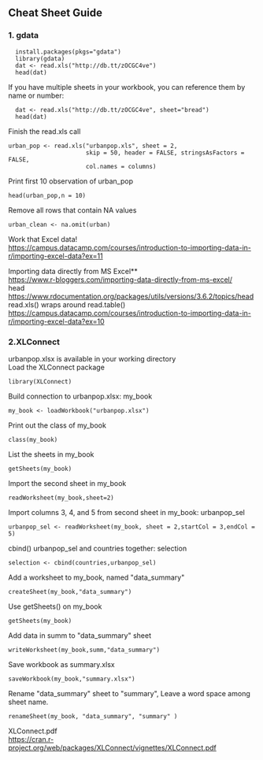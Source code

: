 ## Cheat Sheet Guide
### 1. gdata  
```
  install.packages(pkgs="gdata")
  library(gdata)
  dat <- read.xls("http://db.tt/zOCGC4ve")
  head(dat)
```
  If you have multiple sheets in your workbook, you can reference them by name or number:
```
  dat <- read.xls("http://db.tt/zOCGC4ve", sheet="bread")
  head(dat)
  ```
Finish the read.xls call
```
urban_pop <- read.xls("urbanpop.xls", sheet = 2,
                      skip = 50, header = FALSE, stringsAsFactors = FALSE,
                      col.names = columns)
 ```                     
Print first 10 observation of urban_pop
```
head(urban_pop,n = 10)
  ```
Remove all rows that contain NA values
```
urban_clean <- na.omit(urban)
```
Work that Excel data!
<br> https://campus.datacamp.com/courses/introduction-to-importing-data-in-r/importing-excel-data?ex=11

 Importing data directly from MS Excel**
<br> https://www.r-bloggers.com/importing-data-directly-from-ms-excel/
<br> head
<br>https://www.rdocumentation.org/packages/utils/versions/3.6.2/topics/head
<br> read.xls() wraps around read.table()
<br> https://campus.datacamp.com/courses/introduction-to-importing-data-in-r/importing-excel-data?ex=10

### 2.XLConnect
urbanpop.xlsx is available in your working directory
<br>
Load the XLConnect package
 ```
library(XLConnect)
```
 Build connection to urbanpop.xlsx: my_book
 ```
my_book <- loadWorkbook("urbanpop.xlsx")
```
 Print out the class of my_book
```
class(my_book)
```
List the sheets in my_book
```
getSheets(my_book)
```

Import the second sheet in my_book
```
readWorksheet(my_book,sheet=2)
```
Import columns 3, 4, and 5 from second sheet in my_book: urbanpop_sel
```
urbanpop_sel <- readWorksheet(my_book, sheet = 2,startCol = 3,endCol = 5) 
```
cbind() urbanpop_sel and countries together: selection
```
selection <- cbind(countries,urbanpop_sel)
```
Add a worksheet to my_book, named "data_summary"
```
createSheet(my_book,"data_summary")
```
Use getSheets() on my_book
```
getSheets(my_book)
```
Add data in summ to "data_summary" sheet
```
writeWorksheet(my_book,summ,"data_summary")
```
Save workbook as summary.xlsx
```
saveWorkbook(my_book,"summary.xlsx")
```
Rename "data_summary" sheet to "summary", Leave a word space among sheet name.
```
renameSheet(my_book, "data_summary", "summary" )
```
 XLConnect.pdf
<br> https://cran.r-project.org/web/packages/XLConnect/vignettes/XLConnect.pdf
